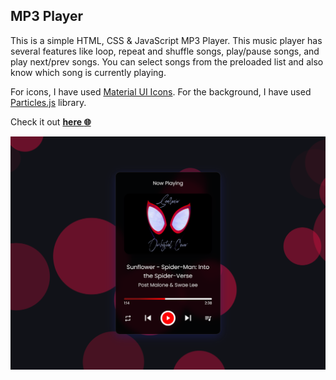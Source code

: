 ## MP3 Player

This is a simple HTML, CSS & JavaScript MP3 Player. This music player has several features like loop, repeat and shuffle songs, play/pause songs, and play next/prev songs. You can select songs from the preloaded list and also know which song is currently playing.

For icons, I have used [Material UI Icons](https://fonts.google.com/icons).
For the background, I have used [Particles.js](https://github.com/VincentGarreau/particles.js/) library.

Check it out [**here :globe_with_meridians:**](https://asmit2952.github.io/MP3-Player/)

![MP3 Player](images/mp3.png)